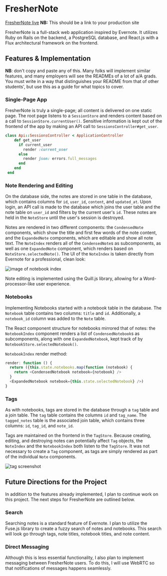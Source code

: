 # FresherNote

[FresherNote live][heroku] **NB:** This should be a link to your production site

[heroku]: https://instant-noodle.herokuapp.com

FresherNote is a full-stack web application inspired by Evernote.  It utilizes Ruby on Rails on the backend, a PostgreSQL database, and React.js with a Flux architectural framework on the frontend.  

## Features & Implementation

 **NB**: don't copy and paste any of this.  Many folks will implement similar features, and many employers will see the READMEs of a lot of a/A grads.  You must write in a way that distinguishes your README from that of other students', but use this as a guide for what topics to cover.  

### Single-Page App

FresherNote is truly a single-page; all content is delivered on one static page.  The root page listens to a `SessionStore` and renders content based on a call to `SessionStore.currentUser()`.  Sensitive information is kept out of the frontend of the app by making an API call to `SessionsController#get_user`.

```ruby
class Api::SessionsController < ApplicationController
    def get_user
      if current_user
        render :current_user
      else
        render json: errors.full_messages
      end
    end
 end
  ```

### Note Rendering and Editing

  On the database side, the notes are stored in one table in the database, which contains columns for `id`, `user_id`, `content`, and `updated_at`.  Upon login, an API call is made to the database which joins the user table and the note table on `user_id` and filters by the current user's `id`.  These notes are held in the `NoteStore` until the user's session is destroyed.  

  Notes are rendered in two different components: the `CondensedNote` components, which show the title and first few words of the note content, and the `ExpandedNote` components, which are editable and show all note text.  The `NoteIndex` renders all of the `CondensedNote`s as subcomponents, as well as one `ExpandedNote` component, which renders based on `NoteStore.selectedNote()`. The UI of the `NoteIndex` is taken directly from Evernote for a professional, clean look:  

![image of notebook index](https://github.com/appacademy/sample-project-proposal/blob/master/docs/noteIndex.png)

Note editing is implemented using the Quill.js library, allowing for a Word-processor-like user experience.

### Notebooks

Implementing Notebooks started with a notebook table in the database.  The `Notebook` table contains two columns: `title` and `id`.  Additionally, a `notebook_id` column was added to the `Note` table.  

The React component structure for notebooks mirrored that of notes: the `NotebookIndex` component renders a list of `CondensedNotebook`s as subcomponents, along with one `ExpandedNotebook`, kept track of by `NotebookStore.selectedNotebook()`.  

`NotebookIndex` render method:

```javascript
render: function () {
  return ({this.state.notebooks.map(function (notebook) {
    return <CondensedNotebook notebook={notebook} />
  }
  <ExpandedNotebook notebook={this.state.selectedNotebook} />)
}
```

### Tags

As with notebooks, tags are stored in the database through a `tag` table and a join table.  The `tag` table contains the columns `id` and `tag_name`.  The `tagged_notes` table is the associated join table, which contains three columns: `id`, `tag_id`, and `note_id`.  

Tags are maintained on the frontend in the `TagStore`.  Because creating, editing, and destroying notes can potentially affect `Tag` objects, the `NoteIndex` and the `NotebookIndex` both listen to the `TagStore`.  It was not necessary to create a `Tag` component, as tags are simply rendered as part of the individual `Note` components.  

![tag screenshot](https://github.com/appacademy/sample-project-proposal/blob/master/docs/tagScreenshot.png)

## Future Directions for the Project

In addition to the features already implemented, I plan to continue work on this project.  The next steps for FresherNote are outlined below.

### Search

Searching notes is a standard feature of Evernote.  I plan to utilize the Fuse.js library to create a fuzzy search of notes and notebooks.  This search will look go through tags, note titles, notebook titles, and note content.  

### Direct Messaging

Although this is less essential functionality, I also plan to implement messaging between FresherNote users.  To do this, I will use WebRTC so that notifications of messages happens seamlessly.  
